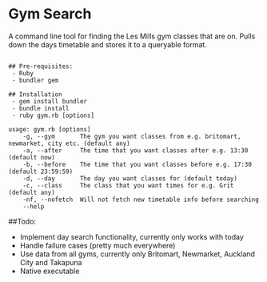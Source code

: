 # Gym Search
A command line tool for finding the Les Mills gym classes that are on. Pulls down the days timetable and stores it to a queryable format.

```

## Pre-requisites:
 - Ruby
 - bundler gem

## Installation
 - gem install bundler
 - bundle install
 - ruby gym.rb [options]

usage: gym.rb [options]
    -g, --gym       The gym you want classes from e.g. britomart, newmarket, city etc. (default any)
    -a, --after     The time that you want classes after e.g. 13:30 (default now)
    -b, --before    The time that you want classes before e.g. 17:30 (default 23:59:59)
    -d, --day       The day you want classes for (default today)
    -c, --class     The class that you want times for e.g. Grit (default any)
    -nf, --nofetch  Will not fetch new timetable info before searching
    --help
```

##Todo: 
 - Implement day search functionality, currently only works with today
 - Handle failure cases (pretty much everywhere)
 - Use data from all gyms, currently only Britomart, Newmarket, Auckland City and Takapuna
 - Native executable

